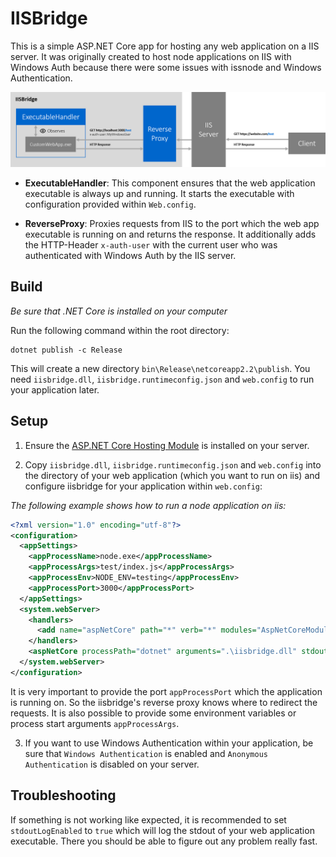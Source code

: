 # IISBridge

This is a simple ASP.NET Core app for hosting any web application on a IIS server.
It was originally created to host node applications on IIS with Windows Auth because there were some issues with issnode and Windows Authentication.

![IIS Bridge](doc/iisbridge.png)

* **ExecutableHandler**: This component ensures that the web application executable is always up and running. It starts the executable with configuration provided within `Web.config`.

* **ReverseProxy**: Proxies requests from IIS to the port which the web app executable is running on and returns the response. It additionally adds the HTTP-Header `x-auth-user` with the current user who was authenticated with Windows Auth by the IIS server.

## Build

*Be sure that .NET Core is installed on your computer*

Run the following command within the root directory:
```
dotnet publish -c Release
```

This will create a new directory `bin\Release\netcoreapp2.2\publish`.
You need `iisbridge.dll`, `iisbridge.runtimeconfig.json` and `web.config` to run your application later.

## Setup

1. Ensure the [ASP.NET Core Hosting Module](https://docs.microsoft.com/en-us/aspnet/core/host-and-deploy/iis/?view=aspnetcore-2.2#install-the-net-core-hosting-bundle) is installed on your server.

2. Copy `iisbridge.dll`, `iisbridge.runtimeconfig.json` and `web.config` into the directory of your web application (which you want to run on iis) and configure iisbridge for your application within `web.config`:

*The following example shows how to run a node application on iis:*
```xml
<?xml version="1.0" encoding="utf-8"?>
<configuration>
  <appSettings>
    <appProcessName>node.exe</appProcessName>
    <appProcessArgs>test/index.js</appProcessArgs>
    <appProcessEnv>NODE_ENV=testing</appProcessEnv>
    <appProcessPort>3000</appProcessPort>
  </appSettings>
  <system.webServer>
    <handlers>
      <add name="aspNetCore" path="*" verb="*" modules="AspNetCoreModuleV2" resourceType="Unspecified" />
    </handlers>
    <aspNetCore processPath="dotnet" arguments=".\iisbridge.dll" stdoutLogEnabled="false" stdoutLogFile=".\logs\stdout" hostingModel="InProcess" />
  </system.webServer>
</configuration>
```

It is very important to provide the port `appProcessPort` which the application is running on. So the iisbridge's reverse proxy knows where to redirect the requests.
It is also possible to provide some environment variables or process start arguments `appProcessArgs`.

3. If you want to use Windows Authentication within your application, be sure that `Windows Authentication` is enabled and `Anonymous Authentication` is disabled on your server.

## Troubleshooting

If something is not working like expected, it is recommended to set `stdoutLogEnabled` to `true` which will log the stdout of your web application executable. There you should be able to figure out any problem really fast.